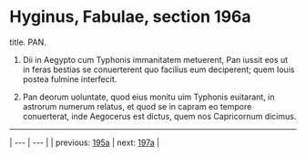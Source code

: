 # Hyginus, Fabulae, section 196a

title. PAN.



1. Dii in Aegypto cum Typhonis immanitatem metuerent, Pan iussit eos ut in feras bestias se conuerterent quo facilius eum deciperent; quem Iouis postea fulmine interfecit.



2. Pan deorum uoluntate, quod eius monitu uim Typhonis euitarant, in astrorum numerum relatus, et quod se in capram eo tempore conuerterat, inde Aegocerus est dictus, quem nos Capricornum dicimus.



---

| --- | --- |
| previous: [195a](../195a/) | next: [197a](../197a/) |